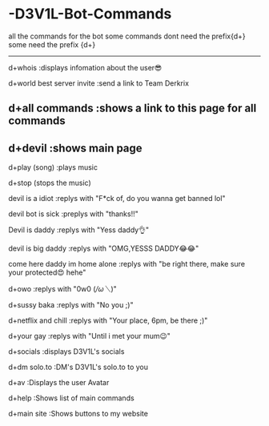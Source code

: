 # -D3V1L-Bot-Commands
all the commands for the bot
some commands dont need the prefix{d+}
some need the prefix {d+}

**************************************************************************************
d+whois
:displays infomation about the user😎

d+world best server invite
:send a link to Team Derkrix

d+all commands
:shows a link to this page for all commands
------------------------------

d+devil
:shows main page
------------------------------

d+play (song)
:plays music
                     
d+stop
(stops the music)

devil is a idiot
:replys with "F*ck of, do you wanna get banned lol"

devil bot is sick
:preplys with "thanks!!"

Devil is daddy
:replys with "Yess daddy👌"

devil is big daddy
:replys with "OMG,YESSS DADDY😂😂"

come here daddy im home alone
:replys with "be right there, make sure your protected😍 hehe"

d+owo
:replys with "0w0  (*/ω＼*)"

d+sussy baka
:replys with "No you ;)"

d+netflix and chill
:replys with "Your place, 6pm, be there ;)"

d+your gay
:replys with "Until i met your mum😉"

d+socials
:displays D3V1L's socials

d+dm solo.to
:DM's D3V1L's solo.to to you

d+av
:Displays the user Avatar

d+help
:Shows list of main commands

d+main site
:Shows buttons to my website
